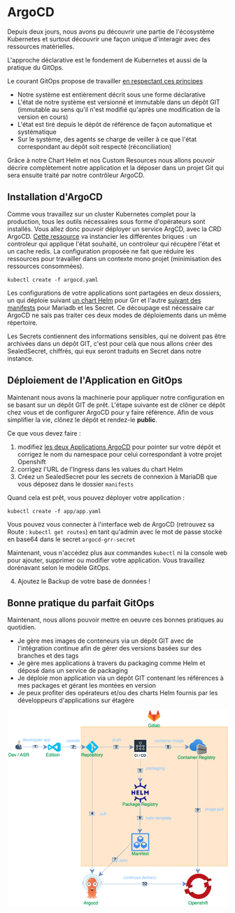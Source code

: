 # ArgoCD

Depuis deux jours, nous avons pu découvrir une partie de l'écosystème Kubernetes et surtout découvrir une façon unique d'interagir avec des ressources matérielles.

L'approche déclarative est le fondement de Kubernetes et aussi de la pratique du GitOps.

Le courant GitOps propose de travailler [en respectant ces principes](https://github.com/open-gitops/documents/blob/v1.0.0/PRINCIPLES.md) 

- Notre système est entièrement décrit sous une forme déclarative
- L'état de notre système est versionné et immutable dans un dépôt GIT (immutable au sens qu'il n'est modifié qu'après une modification de la version en cours)
- L'état est tiré depuis le dépôt de référence de façon automatique et systématique
- Sur le système, des agents se charge de veiller à ce que l'état correspondant au dépôt soit respecté (réconciliation)

Grâce à notre Chart Helm et nos Custom Resources nous allons pouvoir décrire complètement notre application et la déposer dans un projet Git qui sera ensuite traité par notre contrôleur ArgoCD.

## Installation d'ArgoCD

Comme vous travaillez sur un cluster Kubernetes complet pour la production, tous les outils nécessaires sous forme d'opérateurs sont installés. Vous allez donc pouvoir déployer un service ArgCD, avec la CRD ArgoCD. [Cette ressource](/argocd/argocd.yaml) va instancier les différentes briques : un controleur qui applique l'état souhaité, un controleur qui récupère l'état et un cache redis. La configuration proposée ne fait que réduire les ressources pour travailler dans un contexte mono projet (minimisation des ressources consommées).

```
kubectl create -f argocd.yaml
```

Les configurations de votre applications sont partagées en deux dossiers, un qui déploie suivant [un chart Helm](/argocd/app/helm) pour Grr et l'autre [suivant des manifests](/argocd/app/manifests) pour Mariadb et les Secret. Ce découpage est nécessaire car ArgoCD ne sais pas traiter ces deux modes de déploiements dans un même répertoire.

Les Secrets contiennent des informations sensibles, qui ne doivent pas être archivées dans un dépôt GIT, c'est pour celà que nous allons créer des SealedSecret, chiffrés, qui eux seront traduits en Secret dans notre instance.

## Déploiement de l'Application en GitOps

Maintenant nous avons la machinerie pour appliquer notre configuration en se basant sur un dépôt GIT de prêt. L'étape suivante est de clôner ce dépôt chez vous et de configurer ArgoCD pour y faire référence. Afin de vous simplifier la vie, clônez le dépôt et rendez-le **public**.

Ce que vous devez faire :

1) modifiez [les deux Applications ArgoCD](/argocd/app/app.yaml) pour pointer sur votre dépôt et corrigez le nom du namespace pour celui correspondant à votre projet Openshift
2) corrigez l'URL de l'Ingress dans les values du chart Helm
3) Créez un SealedSecret pour les secrets de connexion à MariaDB que vous déposez dans le dossier `manifests`

Quand cela est prêt, vous pouvez déployer votre application :

```
kubectl create -f app/app.yaml
```

Vous pouvez vous connecter à l'interface web de ArgoCD (retrouvez sa Route : `kubectl get routes`) en tant qu'admin avec le mot de passe stocké en base64 dans le secret `argocd-grr-secret`

Maintenant, vous n'accédez plus aux commandes `kubectl` ni la console web pour ajouter, supprimer ou modifier votre application. Vous travaillez dorénavant selon le modèle GitOps.

4) Ajoutez le Backup de votre base de données !

## Bonne pratique du parfait GitOps

Maintenant, nous allons pouvoir mettre en oeuvre ces bonnes pratiques au quotidien.

- Je gère mes images de conteneurs via un dépôt GIT avec de l'intégration continue afin de gérer des versions basées sur des branches et des tags
- Je gère mes applications à travers du packaging comme Helm et déposé dans un service de packaging
- Je déploie mon application via un dépôt GIT contenant les références à mes packages et gérant les montées en version
- Je peux profiter des opérateurs et/ou des charts Helm fournis par les développeurs d'applications sur étagère

![](gitopshift2.drawio.png)